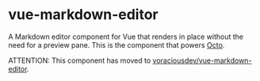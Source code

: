 # vue-markdown-editor

A Markdown editor component for Vue that renders in place without the need for a preview pane. This is the component that powers [Octo](https://github.com/voraciousdev/octo).

ATTENTION: This component has moved to [voraciousdev/vue-markdown-editor](https://github.com/voraciousdev/vue-markdown-editor).
